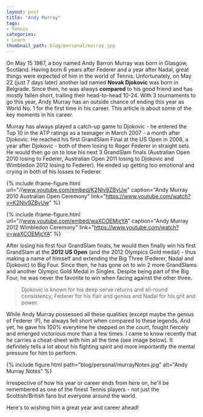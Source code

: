 ```yaml
---
layout: post
title: "Andy Murray"
tags:
- Tennis
categories:
- Learn
thumbnail_path: blog/personal/murray.jpg
---
```


On May 15 1987, a boy named Andy Barron Murray was born in Glasgow, Scotland. Having born 6 years after Federer and a year after Nadal, great things were expected of him in the world of Tennis. Unfortunately, on May 22 (just 7 days later) another lad named **Novak Djokovic** was born in Belgrade. Since then, he was always **compared** to his good friend and has mostly fallen short, trailing their head-to-head 10-24. With 3 tournaments to go this year, Andy Murray has an outside chance of ending this year as World No. 1 for the first time in his career. This article is about some of the key moments in his career.

Murray has always played a catch-up game to Djokovic - he entered the Top 10 in the ATP ratings as a teenager in March 2007 - a month after Djokovic. He reached his first GrandSlam Final at the US Open in 2008, a year after Djokovic - both of them losing to Roger Federer in straight sets. He would then go on to lose his next 3 GrandSlam finals (Australian Open 2010 losing to Federer, Australian Open 2011 losing to Djokovic and Wimbledon 2012 losing to Federer). He ended up getting too emotional and crying in both of his losses to Federer.

{% include iframe-figure.html url="//www.youtube.com/embed/K2Nlv9ZByUw" caption="Andy Murray 2010 Australian Open Ceremony" link="https://www.youtube.com/watch?v=K2Nlv9ZByUw" %}

{% include iframe-figure.html url="//www.youtube.com/embed/waXCOEMjcYA" caption="Andy Murray 2012 Wimbledon Ceremony" link="https://www.youtube.com/watch?v=waXCOEMjcYA" %}

After losing his first four GrandSlam finals, he would then finally win his first GrandSlam at the **2012 US Open** (and the 2012 Olympics Gold medal) - thus making a name of himself and extending the Big Three (Federer, Nadal and Djokovic) to Big Four. Since then, he has gone on to win 2 more GrandSlams and another Olympic Gold Medal in Singles.  Despite being part of the Big Four, he was never the favorite to win when facing against the other three.

> Djokovic is known for his deep serve returns and all-round consistency, Federer for his flair and genius and Nadal for his grit and power.

While Andy Murray possessed all these qualities (except maybe the genius of Federer :P), he always fell short when compared to these legends. And yet, he gave his 100% everytime he stepped on the court, fought fiercely and emerged victorious more than a few times. I came to know recently that he carries a cheat-sheet with him all the time (see image below). It definitely tells a lot about his fighting spirit and more importantly the mental pressure for him to perform.

{% include figure.html path="blog/personal/murrayNotes.jpg" alt="Andy Murray Notes" %}

Irrespective of how his year or career ends from here on, he'll be remembered as one of the finest Tennis players - not just the Scottish/British fans but everyone around the world.

Here's to wishing him a great year and career ahead!
